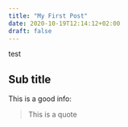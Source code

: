 ```yaml
---
title: "My First Post"
date: 2020-10-19T12:14:12+02:00
draft: false
---
```


test

## Sub title

This is a good info:

> This is a quote